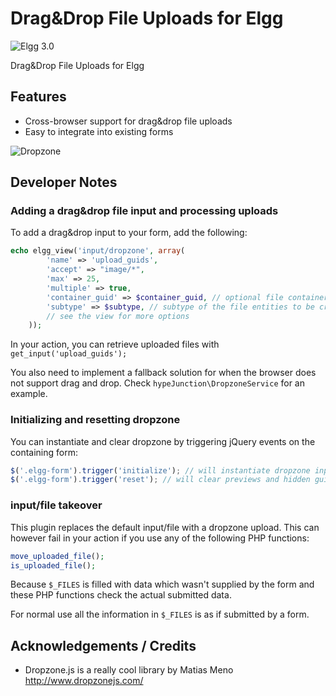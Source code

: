 Drag&Drop File Uploads for Elgg
===============================
![Elgg 3.0](https://img.shields.io/badge/Elgg-3.0-green.svg)

Drag&Drop File Uploads for Elgg

## Features

* Cross-browser support for drag&drop file uploads
* Easy to integrate into existing forms

![Dropzone](https://raw.github.com/hypeJunction/hypeDropzone/master/screenshots/dropzone.png "Dropzone")

## Developer Notes

### Adding a drag&drop file input and processing uploads

To add a drag&drop input to your form, add the following:

```php
echo elgg_view('input/dropzone', array(
		'name' => 'upload_guids',
		'accept' => "image/*",
		'max' => 25,
		'multiple' => true,
		'container_guid' => $container_guid, // optional file container
		'subtype' => $subtype, // subtype of the file entities to be created
		// see the view for more options
	));
```

In your action, you can retrieve uploaded files with ```get_input('upload_guids');```

You also need to implement a fallback solution for when the browser does not support
drag and drop. Check `hypeJunction\DropzoneService` for an example.

### Initializing and resetting dropzone

You can instantiate and clear dropzone by triggering jQuery events on the containing form:

```js
$('.elgg-form').trigger('initialize'); // will instantiate dropzone inputs contained within the form
$('.elgg-form').trigger('reset'); // will clear previews and hidden guid inputs
```

### input/file takeover

This plugin replaces the default input/file with a dropzone upload. This can however fail in your action if you use any of the following PHP functions:

```php
move_uploaded_file();
is_uploaded_file();
```

Because `$_FILES` is filled with data which wasn't supplied by the form and these PHP functions check the actual submitted data.

For normal use all the information in `$_FILES` is as if submitted by a form.

## Acknowledgements / Credits

* Dropzone.js is a really cool library by Matias Meno
http://www.dropzonejs.com/
